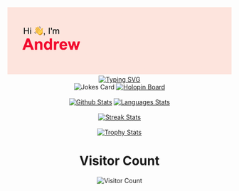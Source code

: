 <div align="center"> 
  <img src="./header.png" alt="Header" />
  <a href="https://git.io/typing-svg"><img src="https://readme-typing-svg.herokuapp.com?font=Sans+Serif&size=30&duration=2500&pause=1000&color=F70000&center=true&vCenter=true&width=500&lines=ML+Engineer;CS+Undergraduate" alt="Typing SVG" /></a>
  <br>
  <img src="https://readme-jokes.vercel.app/api?theme=radical" alt="Jokes Card" />
  <a href="https://holopin.io/@andrewhinh"><img src="https://holopin.me/andrewhinh" alt="Holopin Board" /></a>
  <br><br>
  <a href="https://github.com/anuraghazra/github-readme-stats"><img height="234.5" src="https://github-readme-stats-git-masterrstaa-rickstaa.vercel.app/api?username=andrewhinh&count_private=true&show_icons=true&include_all_commits=true&theme=radical&hide_border=true" alt="Github Stats" /></a>
  <a href="https://github.com/anuraghazra/github-readme-stats"><img height="234.5" src="https://github-readme-stats-git-masterrstaa-rickstaa.vercel.app/api/top-langs/?username=andrewhinh&layout=donut-vertical&hide=Jupyter%20Notebook&theme=radical&hide_border=true" alt="Languages Stats"/></a> 
  <br><br>
  <a href="https://git.io/streak-stats"><img src="https://streak-stats.demolab.com?user=andrewhinh&theme=radical" alt="Streak Stats" /></a>
  <br><br>
  <a href="https://github.com/ryo-ma/github-profile-trophy"><img src="https://github-profile-trophy.vercel.app/?username=andrewhinh&theme=radical&column=-1" alt="Trophy Stats"/></a>
  <h1>Visitor Count</h1>
  <img src="https://profile-counter.glitch.me/andrewhinh/count.svg" alt="Visitor Count"/>
</div>
